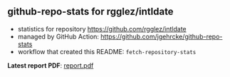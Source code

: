 ## github-repo-stats for rgglez/intldate

- statistics for repository https://github.com/rgglez/intldate
- managed by GitHub Action: https://github.com/jgehrcke/github-repo-stats
- workflow that created this README: `fetch-repository-stats`

**Latest report PDF**: [report.pdf](https://github.com/rgglez/rgglez/raw/github-repo-stats/rgglez/intldate/latest-report/report.pdf)

